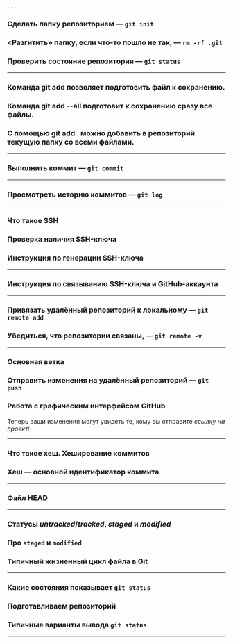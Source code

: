 . . . <br>   
### Сделать папку репозиторием — `git init`  
### «Разгитить» папку, если что-то пошло не так, — `rm -rf .git`  
### Проверить состояние репозитория — `git status`
---
### Команда git add позволяет подготовить файл к сохранению.
### Команда git add --all подготовит к сохранению сразу все файлы.
### С помощью git add . можно добавить в репозиторий текущую папку со всеми файлами.
---
### Выполнить коммит — `git commit`
---
### Просмотреть историю коммитов — `git log`
---
### Что такое SSH
### Проверка наличия SSH-ключа
### Инструкция по генерации SSH-ключа  
---
### Инструкция по связыванию SSH-ключа и GitHub-аккаунта
---
### Привязать удалённый репозиторий к локальному — `git remote add`  
### Убедиться, что репозитории связаны, — `git remote -v`   
---
### Основная ветка  
### Отправить изменения на удалённый репозиторий — `git push`  
### Работа с графическим интерфейсом GitHub  
Теперь ваши изменения могут увидеть те, кому вы отправите *ссылку на проект*!  

----
### Что такое хеш. Хеширование коммитов  
### Хеш — основной идентификатор коммита  
---
### Файл HEAD  
---
### Статусы *untracked*/*tracked*, *staged* и *modified*  
### Про `staged` и `modified`  
### Типичный жизненный цикл файла в Git  
---
### Какие состояния показывает `git status`  
### Подготавливаем репозиторий 
### Типичные варианты вывода `git status`   

---

